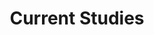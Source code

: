 ---
title: Current Studies

# Listing view
design:
  columns: '1'
  view: showcase
  filp_alt_rows: true
  
banner:
  caption: ''
  image: ''
---